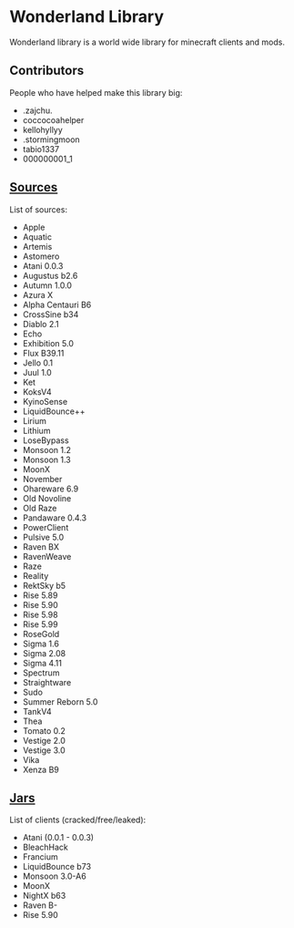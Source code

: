 # Wonderland Library
Wonderland library is a world wide library for minecraft clients and mods.

## Contributors
People who have helped make this library big:
- .zajchu.
- coccocoahelper
- kellohyllyy
- .stormingmoon
- tabio1337
- 000000001_1

## [Sources](https://github.com/MarkGG8181/WonderlandLibrary/tree/main/sources)
List of sources:
- Apple
- Aquatic
- Artemis
- Astomero
- Atani 0.0.3
- Augustus b2.6
- Autumn 1.0.0
- Azura X
- Alpha Centauri B6
- CrossSine b34
- Diablo 2.1
- Echo
- Exhibition 5.0
- Flux B39.11
- Jello 0.1
- Juul 1.0
- Ket
- KoksV4
- KyinoSense
- LiquidBounce++
- Lirium
- Lithium
- LoseBypass
- Monsoon 1.2
- Monsoon 1.3
- MoonX
- November
- Ohareware 6.9
- Old Novoline
- Old Raze
- Pandaware 0.4.3
- PowerClient
- Pulsive 5.0
- Raven BX
- RavenWeave
- Raze
- Reality
- RektSky b5
- Rise 5.89
- Rise 5.90
- Rise 5.98
- Rise 5.99
- RoseGold
- Sigma 1.6
- Sigma 2.08
- Sigma 4.11
- Spectrum
- Straightware
- Sudo
- Summer Reborn 5.0
- TankV4
- Thea
- Tomato 0.2
- Vestige 2.0
- Vestige 3.0
- Vika
- Xenza B9

## [Jars](https://github.com/MarkGG8181/WonderlandLibrary/tree/main/jars)
List of clients (cracked/free/leaked):
- Atani (0.0.1 - 0.0.3)
- BleachHack
- Francium
- LiquidBounce b73
- Monsoon 3.0-A6
- MoonX
- NightX b63
- Raven B-
- Rise 5.90
